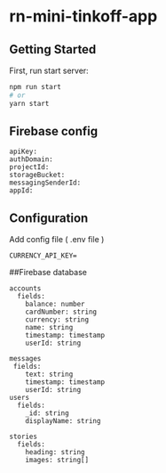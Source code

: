 # rn-mini-tinkoff-app

## Getting Started

First, run start server:

```bash
npm run start
# or
yarn start
```

## Firebase config
```
apiKey: 
authDomain: 
projectId:
storageBucket: 
messagingSenderId: 
appId: 
```

## Configuration
Add config file ( .env file )
```
CURRENCY_API_KEY=
```

##Firebase database
```
accounts
  fields: 
    balance: number
    cardNumber: string
    currency: string
    name: string
    timestamp: timestamp
    userId: string

messages
 fields: 
    text: string
    timestamp: timestamp
    userId: string
users
  fields: 
    _id: string
    displayName: string

stories
  fields: 
    heading: string
    images: string[]
```
